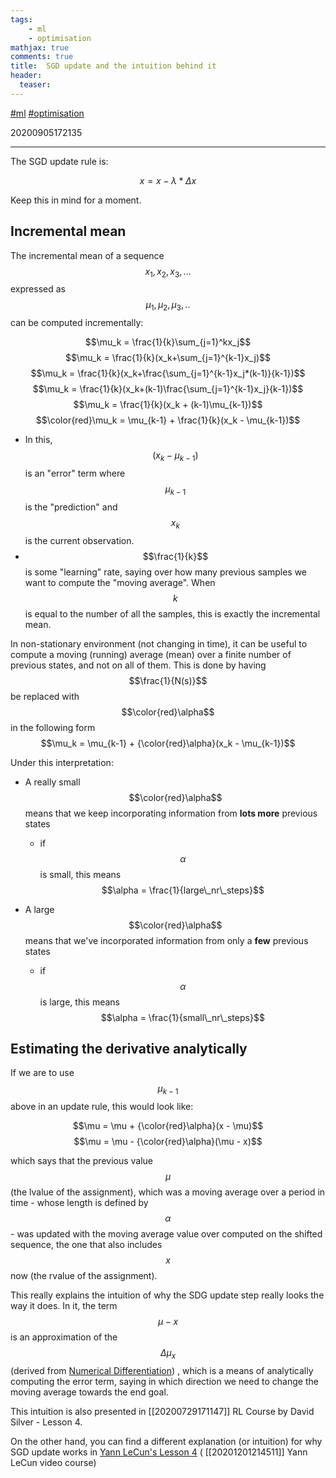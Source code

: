 ```yaml
---
tags:
    - ml
    - optimisation
mathjax: true
comments: true
title:  SGD update and the intuition behind it
header:
  teaser: 
---
```


[#ml](/tags/#ml) [#optimisation](/tags/#optimisation)

20200905172135

---


The SGD update rule is:

$$x = x - \lambda * \Delta x$$

Keep this in mind for a moment.

## Incremental mean

The incremental mean of a sequence $$x_1, x_2, x_3, …$$ expressed as $$\mu_1, \mu_2, \mu_3, ..$$ can be computed incrementally:

$$\mu_k = \frac{1}{k}\sum_{j=1}^kx_j$$ 
$$\mu_k = \frac{1}{k}(x_k+\sum_{j=1}^{k-1}x_j)$$
$$\mu_k = \frac{1}{k}(x_k+\frac{\sum_{j=1}^{k-1}x_j*(k-1)}{k-1})$$
$$\mu_k = \frac{1}{k}(x_k+(k-1)\frac{\sum_{j=1}^{k-1}x_j}{k-1})$$
$$\mu_k = \frac{1}{k}(x_k + (k-1)\mu_{k-1})$$ 
$$\color{red}\mu_k = \mu_{k-1} + \frac{1}{k}(x_k - \mu_{k-1})$$

* In this, $$(x_k - \mu_{k-1})$$ is an "error" term where $$\mu_{k-1}$$ is the "prediction" and $$x_k$$ is the current observation.  
* $$\frac{1}{k}$$ is some "learning" rate, saying over how many previous samples we want to compute the "moving average". When $$k$$ is equal to the number of all the samples, this is exactly the incremental mean.

In non-stationary environment (not changing in time), it can be useful to compute a moving (running) average (mean) over a finite number of previous states, and not on all of them. This is done by having $$\frac{1}{N(s)}$$ be replaced with $$\color{red}\alpha$$ in the following form
$$\mu_k = \mu_{k-1} + {\color{red}\alpha}(x_k - \mu_{k-1})$$ 

Under this interpretation:
* A really small $$\color{red}\alpha$$ means that we keep incorporating information from **lots more** previous states
    * if $$\alpha$$ is small, this means $$\alpha = \frac{1}{large\_nr\_steps}$$

* A large $$\color{red}\alpha$$ means that we've incorporated information from only a **few** previous states
    * if $$\alpha$$ is large, this means $$\alpha = \frac{1}{small\_nr\_steps}$$

## Estimating the derivative analytically

If we are to use $$\mu_{k-1}$$ above in an update rule, this would look like:

$$\mu = \mu + {\color{red}\alpha}(x - \mu)$$ 
$$\mu = \mu - {\color{red}\alpha}(\mu - x)$$ 

which says that the previous value $$\mu$$ (the lvalue of the assignment), which was a moving average over a period in time - whose length is defined by $$\alpha$$ - was updated with the moving average value over computed on the shifted sequence, the one that also includes $$x$$ now (the rvalue of the assignment).

This really explains the intuition of why the SDG update step really looks the way it does. In it, the term $$\mu - x$$ is an approximation of the $$\Delta \mu_x$$ (derived from [Numerical Differentiation](https://en.wikipedia.org/wiki/Numerical_differentiation)) ,  which is a means of analytically computing the error term, saying in which direction we need to change the moving average towards the end goal.


This intuition is also presented in [[20200729171147]] RL Course by David Silver - Lesson 4.

On the other hand, you can find a different explanation (or intuition) for why SGD update works in [Yann LeCun's Lesson 4](https://www.youtube.com/watch?v=--NZb480zlg&feature=youtu.be)  ( [[20201201214511]] Yann LeCun video course)